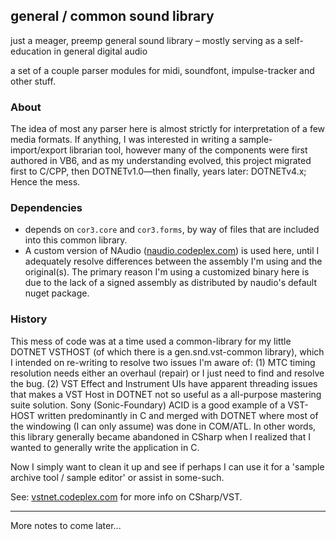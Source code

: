 ## general / common sound library

just a meager, preemp general sound library – mostly serving as a self-education in general digital audio

a set of a couple parser modules for midi, soundfont, impulse-tracker and other stuff.

### About

The idea of most any parser here is almost strictly for interpretation of a few media formats.  If anything, I was interested in writing a sample-import/export librarian tool, however many of the components were first authored in VB6, and as my understanding evolved, this project migrated first to C/CPP, then DOTNETv1.0—then finally, years later: DOTNETv4.x;
Hence the mess.

### Dependencies

* depends on `cor3.core` and `cor3.forms`, by way of files that are included into this common library.
* A custom version of NAudio ([naudio.codeplex.com](http://naudio.codeplex.com)) is used here, until I adequately resolve differences between the assembly I'm using and the original(s).  The primary reason I'm using a customized binary here is due to the lack of a signed assembly as distributed by naudio's default nuget package.

### History

This mess of code was at a time used a common-library for my little DOTNET VSTHOST (of which there is a gen.snd.vst-common library), which I intended on re-writing to resolve two issues I'm aware of: (1) MTC timing resolution needs either an overhaul (repair) or I just need to find and resolve the bug. (2) VST Effect and Instrument UIs have apparent threading issues that makes a VST Host in DOTNET not so useful as a all-purpose mastering suite solution.  Sony (Sonic-Foundary) ACID is a good example of a VST-HOST written predominantly in C and merged with DOTNET where most of the windowing (I can only assume) was done in COM/ATL.  In other words, this library generally became abandoned in CSharp when I realized that I wanted to generally write the application in C.

Now I simply want to clean it up and see if perhaps I can use it for a 'sample archive tool / sample editor' or assist in some-such.

See: [vstnet.codeplex.com](http://vstnet.codeplex.com/) for more info on CSharp/VST.

----

More notes to come later...
